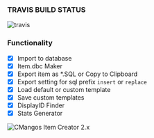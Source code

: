 ### TRAVIS BUILD STATUS
![travis](https://travis-ci.com/CMangosItemCreator/CMangosItemCreator.svg?token=iwckJp4KDgYzLRzR4uyP&branch=master)

### Functionality
- [x] Import to database
- [x] Item.dbc Maker
- [x] Export item as *.SQL or Copy to Clipboard
- [x] Export setting for sql prefix `insert` or `replace`
- [x] Load default or custom template
- [x] Save custom templates
- [x] DisplayID Finder
- [x] Stats Generator

![CMangos Item Creator 2.x](https://image.ibb.co/mgpK9U/Screenshot_1.jpg)

